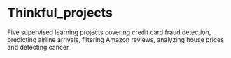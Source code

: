 # Thinkful_projects
Five supervised learning projects covering credit card fraud detection, predicting airline arrivals, filtering Amazon reviews, analyzing house prices and detecting cancer
